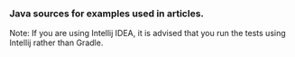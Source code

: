 ### Java sources for examples used in articles.

Note: If you are using Intellij IDEA, it is advised that you run the tests using Intellij rather than Gradle.